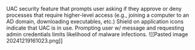 UAC
	security feature that prompts user asking if they approve or deny processes that require higher-level access (e.g., joining a computer to an AD domain, downloading executables, etc.)
	Shield on application icons indicate that UAC is in use. 
	Prompting user w/ message and requesting admin credentials limits likelihood of malware infections. 
![[Pasted image 20241219161023.png]]
